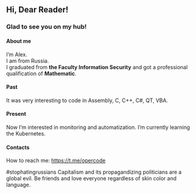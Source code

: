 ## Hi, Dear Reader!  
### Glad to see you on my hub!
#### About me
I’m Alex.  
I am from Russia.  
I graduated from **the Faculty Information Security** and got a professional qualification of **Mathematic**.
#### Past
It was very interesting to code in Assembly, C, C++, C#, QT, VBA.
#### Present
Now I’m interested in monitoring and automatization.
I’m currently learning the Kubernetes.
#### Contacts
How to reach me: https://t.me/opercode

#stophatingrussians
Capitalism and its propagandizing politicians are a global evil.
 Be friends and love everyone regardless of skin color and language.
